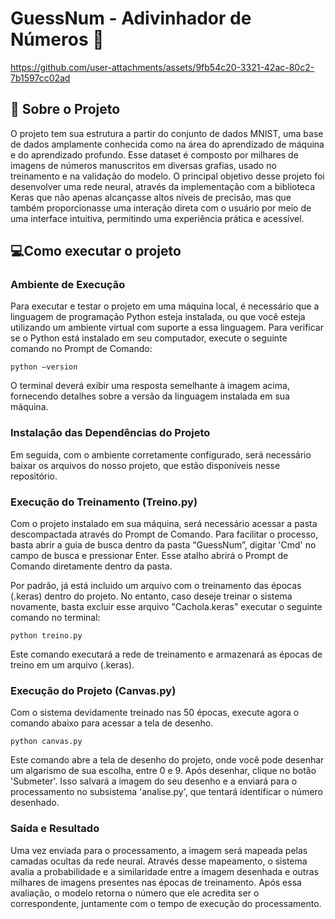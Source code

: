 # GuessNum - Adivinhador de Números 🔢

https://github.com/user-attachments/assets/9fb54c20-3321-42ac-80c2-7b1597cc02ad

## 🔎 Sobre o Projeto 
O projeto tem sua estrutura a partir do conjunto de dados MNIST, uma base de dados amplamente conhecida como na área do aprendizado de máquina e do aprendizado profundo. Esse dataset é composto por milhares de imagens de números manuscritos em diversas grafias, usado no treinamento e na validação do modelo. O principal objetivo desse projeto foi desenvolver uma rede neural, através da implementação com a biblioteca Keras que não apenas alcançasse altos níveis de precisão, mas que também proporcionasse uma interação direta com o usuário por meio de uma interface intuitiva, permitindo uma experiência prática e acessível.


## 💻Como executar o projeto

### Ambiente de Execução
Para executar e testar o projeto em uma máquina local, é necessário que a linguagem de programação Python esteja instalada, ou que você esteja utilizando um ambiente virtual com suporte a essa linguagem. Para verificar se o Python está instalado em seu computador, execute o seguinte comando no Prompt de Comando:

```python –version```

O terminal deverá exibir uma resposta semelhante à imagem acima, fornecendo detalhes sobre a versão da linguagem instalada em sua máquina.


### Instalação das Dependências do Projeto
Em seguida, com o ambiente corretamente configurado, será necessário baixar os arquivos do nosso projeto, que estão disponíveis nesse repositório.

### Execução do Treinamento (Treino.py)
Com o projeto instalado em sua máquina, será necessário acessar a pasta descompactada através do Prompt de Comando. Para facilitar o processo, basta abrir a guia de busca dentro da pasta “GuessNum”, digitar 'Cmd' no campo de busca e pressionar Enter. Esse atalho abrirá o Prompt de Comando diretamente dentro da pasta.

Por padrão, já está incluido um arquivo com o treinamento das épocas (.keras) dentro do projeto. No entanto, caso deseje treinar o sistema novamente, basta excluir esse arquivo "Cachola.keras" executar o seguinte comando no terminal:

```python treino.py```

Este comando executará a rede de treinamento e armazenará as épocas de treino em um arquivo (.keras). 

### Execução do Projeto (Canvas.py)
Com o sistema devidamente treinado nas 50 épocas, execute agora o comando abaixo para acessar a tela de desenho.

```python canvas.py```

Este comando abre a tela de desenho do projeto, onde você pode desenhar um algarismo de sua escolha, entre 0 e 9. Após desenhar, clique no botão 'Submeter'. Isso salvará a imagem do seu desenho e a enviará para o processamento no subsistema 'analise.py', que tentará identificar o número desenhado.

### Saída e Resultado
Uma vez enviada para o processamento, a imagem será mapeada pelas camadas ocultas da rede neural. Através desse mapeamento, o sistema avalia a probabilidade e a similaridade entre a imagem desenhada e outras milhares de imagens presentes nas épocas de treinamento. Após essa avaliação, o modelo retorna o número que ele acredita ser o correspondente, juntamente com o tempo de execução do processamento.
